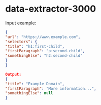 # data-extractor-3000

Input example:

```JSON
{
"url": "https://www.example.com",
"selectors": {
"title": "h1:first-child",
"firstParagraph": "p:second-child",
"somethingElse": "h2:second-child"
}
}
```

```JSON
Output:
{
"title": "Example Domain",
"firstParagraph": "More information...",
"somethingElse": null
}
```
